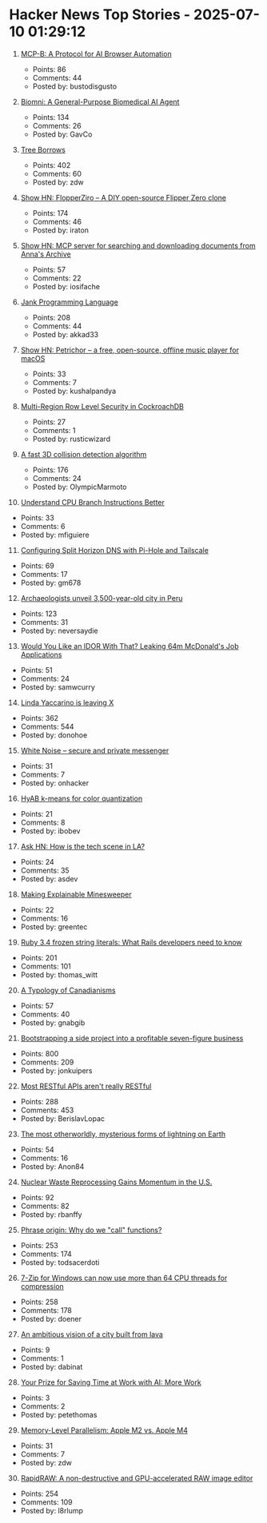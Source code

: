 # Hacker News Top Stories - 2025-07-10 01:29:12

1. [MCP-B: A Protocol for AI Browser Automation](https://mcp-b.ai/)
   - Points: 86
   - Comments: 44
   - Posted by: bustodisgusto

2. [Biomni: A General-Purpose Biomedical AI Agent](https://github.com/snap-stanford/Biomni)
   - Points: 134
   - Comments: 26
   - Posted by: GavCo

3. [Tree Borrows](https://plf.inf.ethz.ch/research/pldi25-tree-borrows.html)
   - Points: 402
   - Comments: 60
   - Posted by: zdw

4. [Show HN: FlopperZiro – A DIY open-source Flipper Zero clone](https://github.com/lraton/FlopperZiro)
   - Points: 174
   - Comments: 46
   - Posted by: iraton

5. [Show HN: MCP server for searching and downloading documents from Anna's Archive](https://github.com/iosifache/annas-mcp)
   - Points: 57
   - Comments: 22
   - Posted by: iosifache

6. [Jank Programming Language](https://jank-lang.org/)
   - Points: 208
   - Comments: 44
   - Posted by: akkad33

7. [Show HN: Petrichor – a free, open-source, offline music player for macOS](https://github.com/kushalpandya/Petrichor)
   - Points: 33
   - Comments: 7
   - Posted by: kushalpandya

8. [Multi-Region Row Level Security in CockroachDB](https://www.cockroachlabs.com/blog/fine-grained-access-control-row-level-security/)
   - Points: 27
   - Comments: 1
   - Posted by: rusticwizard

9. [A fast 3D collision detection algorithm](https://cairno.substack.com/p/improvements-to-the-separating-axis)
   - Points: 176
   - Comments: 24
   - Posted by: OlympicMarmoto

10. [Understand CPU Branch Instructions Better](https://chrisfeilbach.com/2025/07/05/understand-cpu-branch-instructions-better/)
   - Points: 33
   - Comments: 6
   - Posted by: mfiguiere

11. [Configuring Split Horizon DNS with Pi-Hole and Tailscale](https://www.bentasker.co.uk/posts/blog/general/configuring-pihole-to-serve-different-records-to-different-clients.html)
   - Points: 69
   - Comments: 17
   - Posted by: gm678

12. [Archaeologists unveil 3,500-year-old city in Peru](https://www.bbc.co.uk/news/articles/c07dmx38kyeo)
   - Points: 123
   - Comments: 31
   - Posted by: neversaydie

13. [Would You Like an IDOR With That? Leaking 64m McDonald's Job Applications](https://ian.sh/mcdonalds)
   - Points: 51
   - Comments: 24
   - Posted by: samwcurry

14. [Linda Yaccarino is leaving X](https://www.nytimes.com/2025/07/09/technology/linda-yaccarino-x-steps-down.html)
   - Points: 362
   - Comments: 544
   - Posted by: donohoe

15. [White Noise – secure and private messenger](https://www.whitenoise.chat/)
   - Points: 31
   - Comments: 7
   - Posted by: onhacker

16. [HyAB k-means for color quantization](https://30fps.net/pages/hyab-kmeans/)
   - Points: 21
   - Comments: 8
   - Posted by: ibobev

17. [Ask HN: How is the tech scene in LA?](undefined)
   - Points: 24
   - Comments: 35
   - Posted by: asdev

18. [Making Explainable Minesweeper](https://sublevelgames.github.io/blogs/2025-07-06-making-explainable-minesweeper/)
   - Points: 22
   - Comments: 16
   - Posted by: greentec

19. [Ruby 3.4 frozen string literals: What Rails developers need to know](https://www.prateekcodes.dev/ruby-34-frozen-string-literals-rails-upgrade-guide/)
   - Points: 201
   - Comments: 101
   - Posted by: thomas_witt

20. [A Typology of Canadianisms](https://dchp.arts.ubc.ca/how-to-use)
   - Points: 57
   - Comments: 40
   - Posted by: gnabgib

21. [Bootstrapping a side project into a profitable seven-figure business](https://projectionlab.com/blog/we-reached-1m-arr-with-zero-funding)
   - Points: 800
   - Comments: 209
   - Posted by: jonkuipers

22. [Most RESTful APIs aren't really RESTful](https://florian-kraemer.net//software-architecture/2025/07/07/Most-RESTful-APIs-are-not-really-RESTful.html)
   - Points: 288
   - Comments: 453
   - Posted by: BerislavLopac

23. [The most otherworldly, mysterious forms of lightning on Earth](https://www.nationalgeographic.com/science/article/lightning-sprites-transient-luminous-events-thunderstorms)
   - Points: 54
   - Comments: 16
   - Posted by: Anon84

24. [Nuclear Waste Reprocessing Gains Momentum in the U.S.](https://spectrum.ieee.org/nuclear-waste-reprocessing-transmutation)
   - Points: 92
   - Comments: 82
   - Posted by: rbanffy

25. [Phrase origin: Why do we "call" functions?](https://quuxplusone.github.io/blog/2025/04/04/etymology-of-call/)
   - Points: 253
   - Comments: 174
   - Posted by: todsacerdoti

26. [7-Zip for Windows can now use more than 64 CPU threads for compression](https://www.7-zip.org/history.txt)
   - Points: 258
   - Comments: 178
   - Posted by: doener

27. [An ambitious vision of a city built from lava](https://www.cnn.com/2025/07/03/style/lava-material-architecture-venice-biennale)
   - Points: 9
   - Comments: 1
   - Posted by: dabinat

28. [Your Prize for Saving Time at Work with AI: More Work](https://www.wsj.com/lifestyle/careers/ai-work-free-time-51c8c92a)
   - Points: 3
   - Comments: 2
   - Posted by: petethomas

29. [Memory-Level Parallelism: Apple M2 vs. Apple M4](https://lemire.me/blog/2025/07/09/memory-level-parallelism-apple-m2-vs-apple-m4/)
   - Points: 31
   - Comments: 7
   - Posted by: zdw

30. [RapidRAW: A non-destructive and GPU-accelerated RAW image editor](https://github.com/CyberTimon/RapidRAW)
   - Points: 254
   - Comments: 109
   - Posted by: l8rlump

